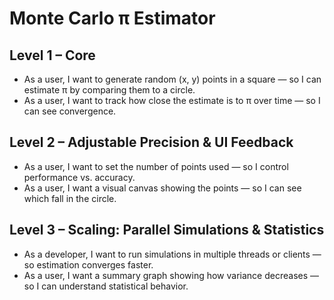 # Monte Carlo π Estimator

## Level 1 – Core
- As a user, I want to generate random (x, y) points in a square — so I can estimate π by comparing them to a circle.
- As a user, I want to track how close the estimate is to π over time — so I can see convergence.

## Level 2 – Adjustable Precision & UI Feedback
- As a user, I want to set the number of points used — so I control performance vs. accuracy.
- As a user, I want a visual canvas showing the points — so I can see which fall in the circle.

## Level 3 – Scaling: Parallel Simulations & Statistics
- As a developer, I want to run simulations in multiple threads or clients — so estimation converges faster.
- As a user, I want a summary graph showing how variance decreases — so I can understand statistical behavior.
